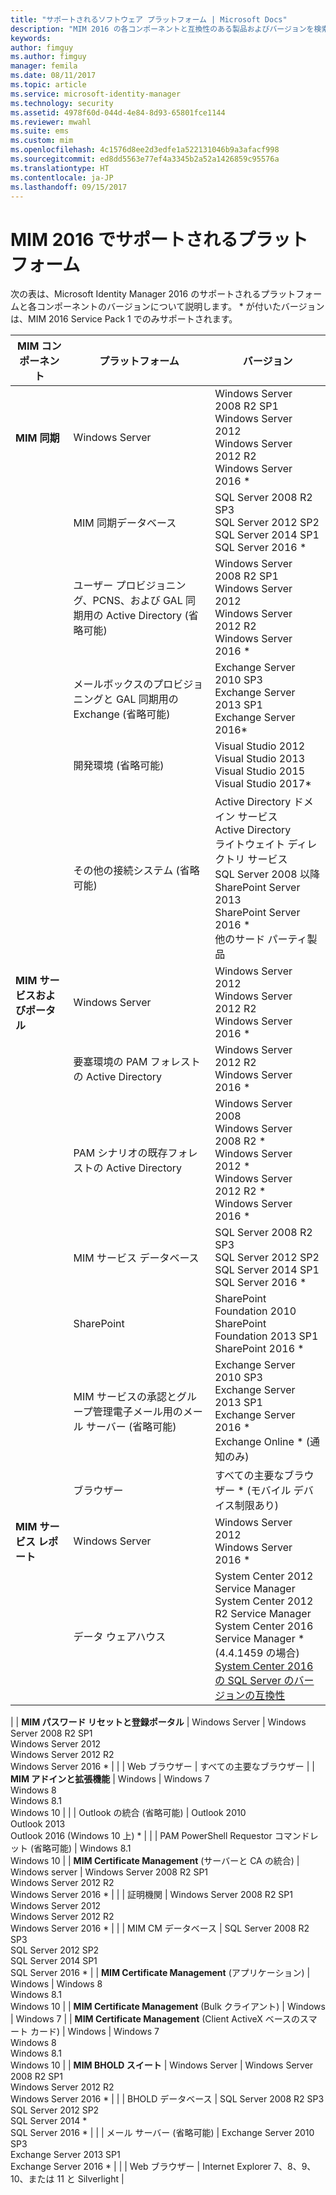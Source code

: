 ```yaml
---
title: "サポートされるソフトウェア プラットフォーム | Microsoft Docs"
description: "MIM 2016 の各コンポーネントと互換性のある製品およびバージョンを検索"
keywords: 
author: fimguy
ms.author: fimguy
manager: femila
ms.date: 08/11/2017
ms.topic: article
ms.service: microsoft-identity-manager
ms.technology: security
ms.assetid: 4978f60d-044d-4e84-8d93-65801fce1144
ms.reviewer: mwahl
ms.suite: ems
ms.custom: mim
ms.openlocfilehash: 4c1576d8ee2d3edfe1a522131046b9a3afacf998
ms.sourcegitcommit: ed8dd5563e77ef4a3345b2a52a1426859c95576a
ms.translationtype: HT
ms.contentlocale: ja-JP
ms.lasthandoff: 09/15/2017
---
```

# <a name="supported-platforms-for-mim-2016"></a>MIM 2016 でサポートされるプラットフォーム

次の表は、Microsoft Identity Manager 2016 のサポートされるプラットフォームと各コンポーネントのバージョンについて説明します。 * が付いたバージョンは、MIM 2016 Service Pack 1 でのみサポートされます。


| **MIM コンポーネント** | **プラットフォーム** | **バージョン** |
|-------------------|--------------|-------------|
| **MIM 同期** | Windows Server | Windows Server 2008 R2 SP1<br/>Windows Server 2012<br/>Windows Server 2012 R2<br/>Windows Server 2016 * |
| | MIM 同期データベース | SQL Server 2008 R2 SP3<br/>SQL Server 2012 SP2<br/>SQL Server 2014 SP1 <br/> SQL Server 2016 * |
| | ユーザー プロビジョニング、PCNS、および GAL 同期用の Active Directory (省略可能)|Windows Server 2008 R2 SP1<br/>Windows Server 2012<br/>Windows Server 2012 R2 <br/> Windows Server 2016 * |
| | メールボックスのプロビジョニングと GAL 同期用の Exchange (省略可能)|Exchange Server 2010 SP3<br/>Exchange Server 2013 SP1<br/>Exchange Server 2016* |
| | 開発環境 (省略可能) | Visual Studio 2012<br/>Visual Studio 2013 <br/> Visual Studio 2015 <br/> Visual Studio 2017* |
| | その他の接続システム (省略可能) | Active Directory ドメイン サービス<br/>Active Directory<br/>ライトウェイト ディレクトリ サービス<br/>SQL Server 2008 以降<br/>SharePoint Server 2013<br/> SharePoint Server 2016 * <br/> 他のサード パーティ製品 |
| **MIM サービスおよびポータル** | Windows Server | Windows Server 2012<br/>Windows Server 2012 R2 <br/> Windows Server 2016 * |
| | 要塞環境の PAM フォレストの Active Directory | Windows Server 2012 R2 <br/> Windows Server 2016 * |
| | PAM シナリオの既存フォレストの Active Directory | Windows Server 2008 <br/> Windows Server 2008 R2 * <br/> Windows Server 2012 * <br/> Windows Server 2012 R2 * <br/> Windows Server 2016 * |
| | MIM サービス データベース | SQL Server 2008 R2 SP3<br/>SQL Server 2012 SP2<br/>SQL Server 2014 SP1 <br/> SQL Server 2016 * |
| | SharePoint | SharePoint Foundation 2010<br/>SharePoint Foundation 2013 SP1 <br/> SharePoint 2016 * |
| | MIM サービスの承認とグループ管理電子メール用のメール サーバー (省略可能) | Exchange Server 2010 SP3<br/>Exchange Server 2013 SP1 <br/> Exchange Server 2016 * <br/> Exchange Online * (通知のみ) |
| | ブラウザー | すべての主要なブラウザー * (モバイル デバイス制限あり)|
| **MIM サービス レポート** | Windows Server | Windows Server 2012 <br/> Windows Server 2016 * |
| | データ ウェアハウス | System Center 2012 Service Manager <br/> System Center 2012 R2 Service Manager </br> System Center 2016 Service Manager * (4.4.1459 の場合)<br/> [System Center 2016 の SQL Server のバージョンの互換性](https://docs.microsoft.com/system-center/scsm/upgrade-to-sm-2016)
 |
| **MIM パスワード リセットと登録ポータル** | Windows Server | Windows Server 2008 R2 SP1<br/>Windows Server 2012<br/>Windows Server 2012 R2 <br/> Windows Server 2016 * |
| | Web ブラウザー | すべての主要なブラウザー |
| **MIM アドインと拡張機能** | Windows | Windows 7<br/>Windows 8<br/>Windows 8.1<br/>Windows 10 |
| | Outlook の統合 (省略可能) | Outlook 2010<br/>Outlook 2013 <br/> Outlook 2016 (Windows 10 上) * |
| | PAM PowerShell Requestor コマンドレット (省略可能) | Windows 8.1<br/>Windows 10 |
| **MIM Certificate Management** (サーバーと CA の統合) | Windows server | Windows Server 2008 R2 SP1<br/>Windows Server 2012 R2 <br/> Windows Server 2016 * |
| | 証明機関 | Windows Server 2008 R2 SP1<br/>Windows Server 2012<br/>Windows Server 2012 R2 <br/> Windows Server 2016 * |
| | MIM CM データベース | SQL Server 2008 R2 SP3<br/>SQL Server 2012 SP2<br/>SQL Server 2014 SP1 <br/> SQL Server 2016 * |
| **MIM Certificate Management** (アプリケーション) | Windows | Windows 8<br/>Windows 8.1<br/>Windows 10 |
| **MIM Certificate Management** (Bulk クライアント) | Windows | Windows 7 |
| **MIM Certificate Management** (Client ActiveX ベースのスマート カード) | Windows | Windows 7 </br> Windows 8 </br> Windows 8.1 </br> Windows 10 |
| **MIM BHOLD スイート** | Windows Server | Windows Server 2008 R2 SP1<br/>Windows Server 2012 R2 <br/> Windows Server 2016 * |
| | BHOLD データベース | SQL Server 2008 R2 SP3<br/>SQL Server 2012 SP2 <br/> SQL Server 2014 * <br/> SQL Server 2016 * |
| | メール サーバー (省略可能) | Exchange Server 2010 SP3<br/>Exchange Server 2013 SP1 <br/> Exchange Server 2016 * |
| | Web ブラウザー | Internet Explorer 7、8、9、10、または 11 と Silverlight |
